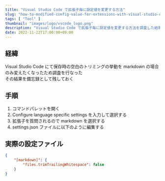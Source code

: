 ```yaml
---
title: "Visual Studio Code で拡張子毎に設定値を変更する方法"
slug: "how-to-modified-config-value-for-extensions-with-visual-studio-code"
tags: [ "Tool" ]
thumbnail: "images/logo/vscode_logo.png"
description: "Visual Studio Code で拡張子毎に設定値を変更する方法を調査した結果を備忘録として残しておく"
date: 2022-11-22T17:00:00+09:00
---
```


## 経緯

Visual Studio Code にて保存時の空白のトリミングの挙動を markdown の場合のみ変えたくなったため調査を行なった  
その結果を備忘録として残しておく

## 手順

1. コマンドパレットを開く
2. Configure language specific settings を入力して選択する
3. 拡張子を質問されるので markdown を選択する
4. settings.json ファイルに以下のように編集する

## 実際の設定ファイル

```json:settings.json
{
    "[markdown]": {
        "files.trimTrailingWhitespace": false
    }
}
```
